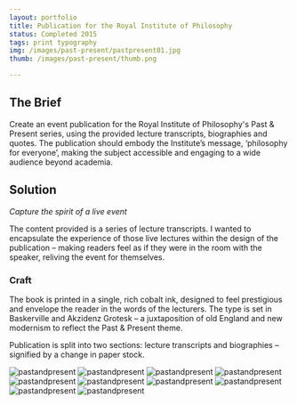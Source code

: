 ```yaml
---
layout: portfolio
title: Publication for the Royal Institute of Philosophy
status: Completed 2015
tags: print typography
img: /images/past-present/pastpresent01.jpg
thumb: /images/past-present/thumb.png

---
```


## The Brief
Create an event publication for the Royal Institute of Philosophy's Past & Present series, using the provided lecture transcripts, biographies and quotes. 
The publication should embody the Institute’s message, ‘philosophy for everyone’, making the subject accessible and engaging to a wide audience beyond academia.

## Solution
*Capture the spirit of a live event*

The content provided is a series of lecture transcripts. I wanted to encapsulate the experience of those live lectures within the design of the publication – making readers feel as if they were in the room with the speaker, reliving the event for themselves.

### Craft
The book is printed in a single, rich cobalt ink, designed to feel prestigious and envelope the reader in the words of the lecturers. The type is set in Baskerville and Akzidenz Grotesk – a juxtaposition of old England and new modernism to reflect the Past & Present theme.

Publication is split into two sections: lecture transcripts and biographies – signified by a change in paper stock.

<section>
	<img src="/images/past-present/pastpresent02@2x.jpg" alt="pastandpresent" class="full">
	<img src="/images/past-present/pastpresent03@2x.jpg" alt="pastandpresent" class="full">
	<img src="/images/past-present/pastpresent04@2x.jpg" alt="pastandpresent" class="full">
	<img src="/images/past-present/pastpresent05@2x.jpg" alt="pastandpresent" class="full">
	<img src="/images/past-present/pastpresent06@2x.jpg" alt="pastandpresent" class="full">
	<img src="/images/past-present/pastpresent07@2x.jpg" alt="pastandpresent" class="full">
	<img src="/images/past-present/pastpresent08@2x.jpg" alt="pastandpresent" class="full">
	<img src="/images/past-present/pastpresent09@2x.jpg" alt="pastandpresent" class="full">
	<img src="/images/past-present/pastpresent10@2x.jpg" alt="pastandpresent" class="full">
	<img src="/images/past-present/pastpresent11@2x.jpg" alt="pastandpresent" class="full">
</section>